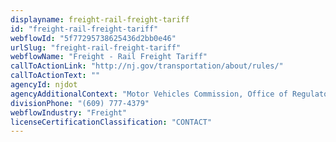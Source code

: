 ```yaml
---
displayname: freight-rail-freight-tariff
id: "freight-rail-freight-tariff"
webflowId: "5f77295738625436d2bb0e46"
urlSlug: "freight-rail-freight-tariff"
webflowName: "Freight - Rail Freight Tariff"
callToActionLink: "http://nj.gov/transportation/about/rules/"
callToActionText: ""
agencyId: njdot
agencyAdditionalContext: "Motor Vehicles Commission, Office of Regulatory Affairs"
divisionPhone: "(609) 777-4379"
webflowIndustry: "Freight"
licenseCertificationClassification: "CONTACT"
---
```


